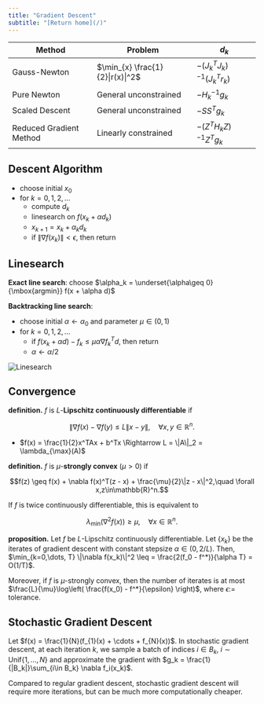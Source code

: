 ```yaml
---
title: "Gradient Descent"
subtitle: "[Return home](/)"
---
```


| Method                  | Problem                | $d_k$                   |
|-------------------------|------------------------|-------------------------|
| Gauss-Newton            | $\min_{x} \frac{1}{2}\|r(x)\|^2$ | $-(J_k^TJ_k)^{-1}(J_k^Tr_k)$ |
| Pure Newton             | General unconstrained  | $-H_k^{-1}g_k$          |
| Scaled Descent          | General unconstrained  | $-SS^Tg_k$              |
| Reduced Gradient Method | Linearly constrained   | $-(Z^TH_kZ)^{-1}Z^Tg_k$ |

## Descent Algorithm

- choose initial $x_0$
- for $k = 0,1,2,\dots$
    - compute $d_k$
    - linesearch on $f(x_k + \alpha d_k)$
    - $x_{k+1} = x_k + \alpha_k d_k$
    - if $\|\nabla f(x_k)\| < \epsilon$, then return

## Linesearch

**Exact line search**: choose $\alpha_k = \underset{\alpha\geq 0}{\mbox{argmin}} f(x + \alpha d)$

**Backtracking line search**:

- choose initial $\alpha\leftarrow \alpha_0$ and parameter $\mu\in (0, 1)$
- for $k = 0,1,2,\dots$
    - if $f(x_k + \alpha d) - f_k \leq \mu \alpha \nabla f_k^T d$, then return
    - $\alpha\leftarrow \alpha/2$

![Linesearch](/assets/linesearch.svg)

## Convergence

**definition.** $f$ is $L$-**Lipschitz continuously differentiable** if

$$\|\nabla f(x) - \nabla f(y)\leq L\|x - y\|,\quad \forall x, y\in\mathbb{R}^n.$$

- $f(x) = \frac{1}{2}x^TAx + b^Tx \Rightarrow L = \|A\|_2 = \lambda_{\max}(A)$

**definition.** $f$ is $\mu$-**strongly convex** ($\mu > 0$) if

$$f(z) \geq f(x) + \nabla f(x)^T(z - x) + \frac{\mu}{2}\|z - x\|^2,\quad \forall x,z\in\mathbb{R}^n.$$

If $f$ is twice continuously differentiable, this is equivalent to

$$\lambda_{\min}(\nabla^2 f(x))\geq \mu,\quad \forall x\in\mathbb{R}^n.$$

**proposition.** Let $f$ be $L$-Lipschitz continuously differentiable.
Let $\{x_k\}$ be the iterates of gradient descent with constant stepsize $\alpha\in (0, 2/L)$.
Then, $\min_{k=0,\dots, T} \|\nabla f(x_k)\|^2 \leq = \frac{2(f_0 - f^*)}{\alpha T} = O(1/T)$.

Moreover, if $f$ is $\mu$-strongly convex, then the number of iterates
is at most $\frac{L}{\mu}\log\left( \frac{f(x_0) - f^*}{\epsilon} \right)$,
where $\epsilon :=$ tolerance.

## Stochastic Gradient Descent

Let $f(x) = \frac{1}{N}(f_{1}(x) + \cdots + f_{N}(x))$.
In stochastic gradient descent, at each iteration $k$,
we sample a batch of indices $i\in B_k$, $i\sim \mbox{Unif}\{1,\dots, N\}$
and approximate the gradient with $g_k = \frac{1}{|B_k|}\sum_{i\in B_k} \nabla f_i(x_k)$.

Compared to regular gradient descent, stochastic gradient descent
will require more iterations, but can be much more computationally cheaper.
